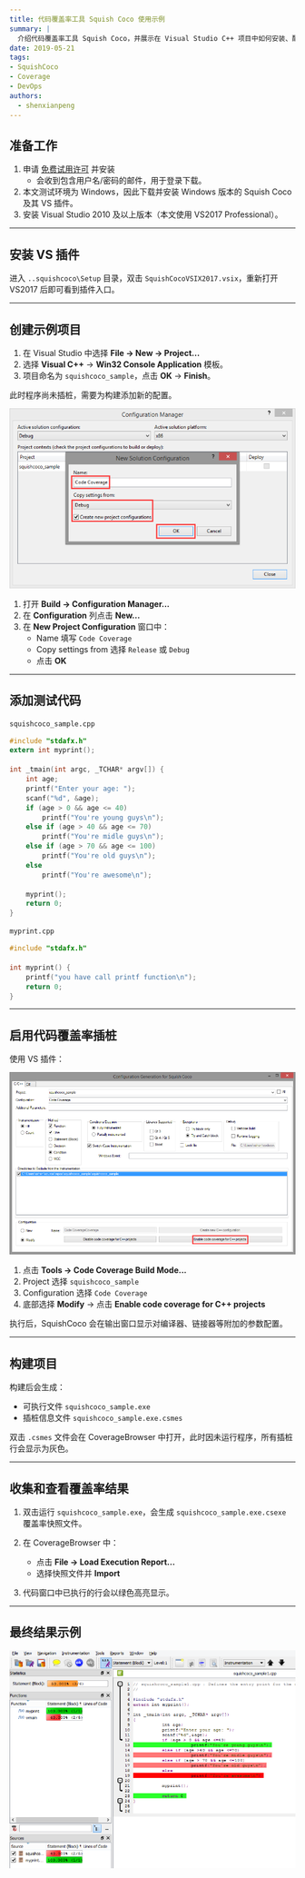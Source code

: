 ```yaml
---
title: 代码覆盖率工具 Squish Coco 使用示例
summary: |
  介绍代码覆盖率工具 Squish Coco，并展示在 Visual Studio C++ 项目中如何安装、配置、执行和查看覆盖率结果。
date: 2019-05-21
tags:
- SquishCoco
- Coverage
- DevOps
authors:
  - shenxianpeng
---
```


## 准备工作

1. 申请 [免费试用许可](https://www.froglogic.com/coco/free-trial/) 并安装  
   * 会收到包含用户名/密码的邮件，用于登录下载。
2. 本文测试环境为 Windows，因此下载并安装 Windows 版本的 Squish Coco 及其 VS 插件。
3. 安装 Visual Studio 2010 及以上版本（本文使用 VS2017 Professional）。

---

## 安装 VS 插件

进入 `..squishcoco\Setup` 目录，双击 `SquishCocoVSIX2017.vsix`，重新打开 VS2017 后即可看到插件入口。

---

## 创建示例项目

1. 在 Visual Studio 中选择 **File → New → Project...**  
2. 选择 **Visual C++** → **Win32 Console Application** 模板。
3. 项目命名为 `squishcoco_sample`，点击 **OK** → **Finish**。

此时程序尚未插桩，需要为构建添加新的配置。

![configuration-manager](configuration-manager.png)

1. 打开 **Build → Configuration Manager...**
2. 在 **Configuration** 列点击 **New...**
3. 在 **New Project Configuration** 窗口中：
   * Name 填写 `Code Coverage`
   * Copy settings from 选择 `Release` 或 `Debug`
   * 点击 **OK**

---

## 添加测试代码

`squishcoco_sample.cpp`
```c
#include "stdafx.h"
extern int myprint();

int _tmain(int argc, _TCHAR* argv[]) {
    int age;
    printf("Enter your age: ");
    scanf("%d", &age);
    if (age > 0 && age <= 40)
        printf("You're young guys\n");
    else if (age > 40 && age <= 70)
        printf("You're midle guys\n");
    else if (age > 70 && age <= 100)
        printf("You're old guys\n");
    else
        printf("You're awesome\n");

    myprint();
    return 0;
}
```

`myprint.cpp`

```c
#include "stdafx.h"

int myprint() {
    printf("you have call printf function\n");
    return 0;
}
```

---

## 启用代码覆盖率插桩

使用 VS 插件：

![squishcoco-add-in](squishcoco-add-in.png)

1. 点击 **Tools → Code Coverage Build Mode...**
2. Project 选择 `squishcoco_sample`
3. Configuration 选择 `Code Coverage`
4. 底部选择 **Modify** → 点击 **Enable code coverage for C++ projects**

执行后，SquishCoco 会在输出窗口显示对编译器、链接器等附加的参数配置。

---

## 构建项目

构建后会生成：

* 可执行文件 `squishcoco_sample.exe`
* 插桩信息文件 `squishcoco_sample.exe.csmes`

双击 `.csmes` 文件会在 CoverageBrowser 中打开，此时因未运行程序，所有插桩行会显示为灰色。

---

## 收集和查看覆盖率结果

1. 双击运行 `squishcoco_sample.exe`，会生成 `squishcoco_sample.exe.csexe` 覆盖率快照文件。
2. 在 CoverageBrowser 中：

   * 点击 **File → Load Execution Report...**
   * 选择快照文件并 **Import**
3. 代码窗口中已执行的行会以绿色高亮显示。

---

## 最终结果示例

![squishcoco-result](squishcoco-result.png)

